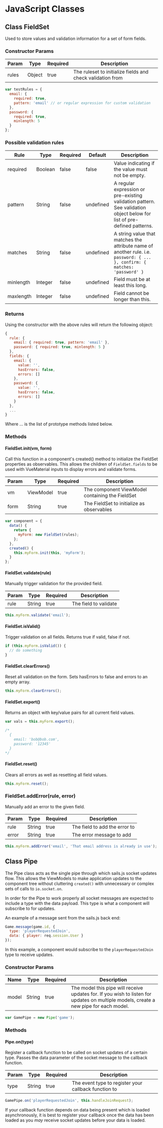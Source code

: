 
# JavaScript Classes


## Class FieldSet

Used to store values and validation information for a
set of form fields.

### Constructor Params

Param | Type | Required | Description
----- | ---- | -------- | -----------
rules | Object | true | The ruleset to initialize fields and check validation from

```javascript
var testRules = {
  email: {
    required: true,
    pattern: 'email' // or regular expression for custom validation
  },
  password: {
    required: true,
    minlength: 5
  }
};
```

### Possible validation rules

Rule | Type | Required | Default | Description
---- | ---- | -------- | ------- | -----------
required | Boolean | false | false | Value indicating if the value must not be empty.
pattern | String | false | undefined | A regular expression or pre-existing validation pattern. See validation object below for list of pre-defined patterns.
matches | String | false | undefined | A string value that matches the attribute name of another rule. i.e. `password: { ... }, confirm: { matches: 'password' }`
minlength | Integer | false | undefined | Field must be at least this long.
maxlength | Integer | false | undefined | Field cannot be longer than this.

### Returns

Using the constructor with the above rules will return the following object:

```javascript
{
  rule: {
    email: { required: true, pattern: 'email' },
    password: { required: true, minlength: 5 }
  },
  fields: {
    email: {
      value: '',
      hasErrors: false,
      errors: []
    },
    password: {
      value: '',
      hasErrors: false,
      errors: []
    }
  },
  ...
}
```

Where ... is the list of prototype methods listed below.

### Methods

#### FieldSet.init(vm, form)

Call this function in a component's created() method to initialize the FieldSet properties as observables. This allows the children of `FieldSet.fields` to be used with VueMaterial inputs to display errors and validate forms.

Param | Type | Required | Description
----- | ---- | -------- | -----------
vm | ViewModel | true | The component ViewModel containing the FieldSet
form | String | true | The FieldSet to initialize as observables

```javascript
var component = {
  data() {
    return {
      myForm: new FieldSet(rules);
    };
  },
  created() {
    this.myForm.init(this, 'myForm');
  }
};
```

#### FieldSet.validate(rule)

Manually trigger validation for the provided field.

Param | Type | Required | Description
----- | ---- | -------- | -----------
rule | String | true | The field to validate

```javascript
this.myForm.validate('email');
```

#### FieldSet.isValid()

Trigger validation on all fields. Returns true if valid, false if not.

```javascript
if (this.myForm.isValid()) {
  // do something
}
```

#### FieldSet.clearErrors()

Reset all validation on the form. Sets hasErrors to false and errors to an empty array.

```javascript
this.myForm.clearErrors();
```

#### FieldSet.export()

Returns an object with key/value pairs for all current field values.

```javascript
var vals = this.myForm.export();

/*
  {
    email: 'bob@bob.com',
    password: '12345'
  }
*/
```

#### FieldSet.reset()

Clears all errors as well as resetting all field values.

```javascript
this.myForm.reset();
```

### FieldSet.addError(rule, error)

Manually add an error to the given field.

Param | Type | Required | Description
----- | ---- | -------- | -----------
rule | String | true | The field to add the error to
error | String | true | The error message to add

```javascript
this.myForm.addError('email', 'That email address is already in use');
```


## Class Pipe

The Pipe class acts as the single pipe through which sails.js socket updates flow. This allows the ViewModels to make application updates to the component tree without cluttering `created()` with unnecessary or complex sets of calls to `io.socket.on`.

In order for the Pipe to work properly all socket messages are expected to include a type with the data payload. This type is what a component will subscribe to for updates.

An example of a message sent from the sails.js back end:

```javascript
Game.message(game.id, {
  type: 'playerRequestedJoin',
  data: { player: req.session.User }
});
```

In this example, a component would subscribe to the `playerRequestedJoin` type to receive updates.

### Constructor Params

Name | Type | Required | Description
---- | ---- | -------- | -----------
model | String | true | The model this pipe will receive updates for. If you wish to listen for updates on multiple models, create a new pipe for each model.

```javascript
var GamePipe = new Pipe('game');
```

### Methods

#### Pipe.on(type)

Register a callback function to be called on socket updates of a certain type. Passes the data parameter of the socket message to the callback function.

Param | Type | Required | Description
----- | ---- | -------- | -----------
type | String | true | The event type to register your callback function to

```javascript
GamePipe.on('playerRequestedJoin', this.handleJoinRequest);
```

If your callback function depends on data being present which is loaded asynchronously, it is best to register your callback once the data has been loaded as you _may_ receive socket updates before your data is loaded.
